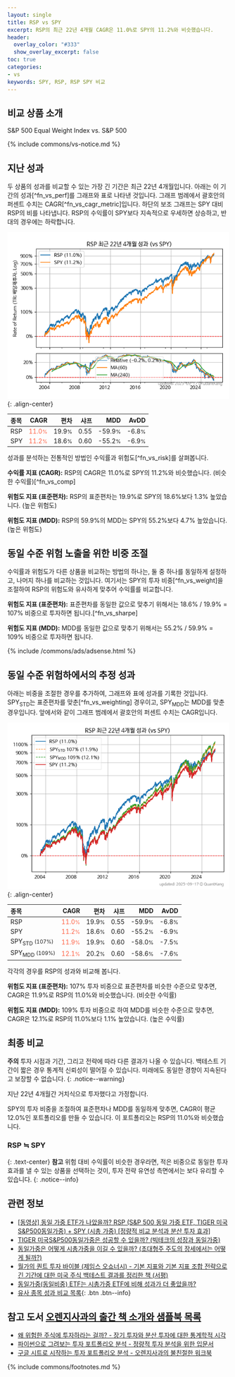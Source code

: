 ```yaml
---
layout: single
title: RSP vs SPY
excerpt: RSP의 최근 22년 4개월 CAGR은 11.0%로 SPY의 11.2%와 비슷했습니다.
header:
  overlay_color: "#333"
  show_overlay_excerpt: false
toc: true
categories:
- vs
keywords: SPY, RSP, RSP SPY 비교
---
```


## 비교 상품 소개


S&P 500 Equal Weight Index vs. S&P 500



{% include commons/vs-notice.md %}

## 지난 성과

두 상품의 성과를 비교할 수 있는 가장 긴 기간은 최근 22년 4개월입니다. 아래는 이 기간의 성과[^fn_vs_perf]를 그래프와 표로 나타낸 것입니다.
그래프 범례에서 괄호안의 퍼센트 수치는 CAGR[^fn_vs_cagr_metric]입니다.
하단의 보조 그래프는 SPY 대비 RSP의 비를 나타냅니다.
RSP의 수익률이 SPY보다 지속적으로 우세하면 상승하고, 반대의 경우에는 하락합니다.

![RSP](/vs/images/rsp-vs-spy_dual.png){: .align-center}

| **종목** | **CAGR** | **편차** | **샤프** | **MDD** | **AvDD** |
| :------------ | ------: | -----------: | -------: | ------: | -------: |
| RSP | <span style="color: tomato">11.0<small>%</small></span> | 19.9<small>%</small> | 0.55 | -59.9<small>%</small> | -6.8<small>%</small> |
| SPY | <span style="color: tomato">11.2<small>%</small></span> | 18.6<small>%</small> | 0.60 | -55.2<small>%</small> | -6.9<small>%</small> |

<!-- more -->


성과를 분석하는 전통적인 방법인 수익률과 위험도[^fn_vs_risk]를 살펴봅니다.

**수익률 지표 (CAGR):** RSP의 CAGR은 11.0%로 SPY의 11.2%와 비슷했습니다. (비슷한 수익률)[^fn_vs_comp]

**위험도 지표 (표준편차):** RSP의 표준편차는 19.9%로 SPY의 18.6%보다 1.3% 높았습니다. (높은 위험도)

**위험도 지표 (MDD):** RSP의 59.9%의 MDD는 SPY의 55.2%보다 4.7% 높았습니다. (높은 위험도)



## 동일 수준 위험 노출을 위한 비중 조절

수익률과 위험도가 다른 상품을 비교하는 방법의 하나는, 둘 중 하나를 동일하게 설정하고, 나머지 하나를 비교하는 것입니다.
여기서는 SPY의 투자 비중[^fn_vs_weight]을 조절하여 RSP의 위험도와 유사하게 맞추어 수익률를 비교합니다.

**위험도 지표 (표준편차):** 표준편차를 동일한 값으로 맞추기 위해서는 18.6% / 19.9% = 107% 비중으로 투자하면 됩니다.[^fn_vs_sharpe]

**위험도 지표 (MDD):** MDD를 동일한 값으로 맞추기 위해서는 55.2% / 59.9% = 109% 비중으로 투자하면 됩니다.


{% include /commons/ads/adsense.html %}



## 동일 수준 위험하에서의 추정 성과

아래는 비중을 조절한 경우를 추가하여, 그래프와 표에 성과를 기록한 것입니다.
SPY<sub>STD</sub>는 표준편차를 맞춘[^fn_vs_weighting] 경우이고, SPY<sub>MDD</sub>는 MDD를 맞춘 경우입니다.
앞에서와 같이 그래프 범례에서 괄호안의 퍼센트 수치는 CAGR입니다.


![RSP](/vs/images/rsp-vs-spy.png){: .align-center}



| **종목** | **CAGR** | **편차** | **샤프** | **MDD** | **AvDD** |
| :------------ | ------: | -----------: | -------: | ------: | -------: |
| RSP | <span style="color: tomato">11.0<small>%</small></span> | 19.9<small>%</small> | 0.55 | -59.9<small>%</small> | -6.8<small>%</small> |
| SPY | <span style="color: tomato">11.2<small>%</small></span> | 18.6<small>%</small> | 0.60 | -55.2<small>%</small> | -6.9<small>%</small> |
| SPY<sub>STD</sub> <small>(107%)</small> | <span style="color: tomato">11.9<small>%</small></span> | 19.9<small>%</small> | 0.60 | -58.0<small>%</small> | -7.5<small>%</small> |
| SPY<sub>MDD</sub> <small>(109%)</small> | <span style="color: tomato">12.1<small>%</small></span> | 20.2<small>%</small> | 0.60 | -58.6<small>%</small> | -7.6<small>%</small> |



각각의 경우를 RSP의 성과와 비교해 봅니다.

**위험도 지표 (표준편차):** 107% 투자 비중으로 표준편차를 비슷한 수준으로 맞추면, CAGR은 11.9%로 RSP의 11.0%와 비슷했습니다. (비슷한 수익률)

**위험도 지표 (MDD):** 109% 투자 비중으로 하여 MDD를 비슷한 수준으로 맞추면, CAGR은 12.1%로 RSP의 11.0%보다 1.1% 높았습니다. (높은 수익률)




## 최종 비교

**주의** 투자 시점과 기간, 그리고 전략에 따라 다른 결과가 나올 수 있습니다. 백테스트 기간이 짧은 경우 통계적 신뢰성이 떨어질 수 있습니다. 미래에도 동일한 경향이 지속된다고 보장할 수 없습니다.
{: .notice--warning}

지난 22년 4개월간 거치식으로 투자했다고 가정합니다.

SPY의 투자 비중을 조절하여 표준편차나 MDD를 동일하게 맞추면, CAGR이 평균 12.0%인 포트폴리오를 만들 수 있습니다.
이 포트폴리오는 RSP의 11.0%와 비슷했습니다.

### RSP ≒ SPY
{: .text-center}
**참고** 위험 대비 수익률이 비슷한 경우라면, 적은 비중으로 동일한 투자 효과를 낼 수 있는 상품을 선택하는 것이, 투자 전략 유연성 측면에서는 보다 유리할 수 있습니다.
{: .notice--info}


## 관련 정보

- [[동영상] 동일 가중 ETF가 나았을까? RSP (S&P 500 동일 가중 ETF, TIGER 미국S&P500동일가중) + SPY (시총 가중) [정량적 비교 분석과 분산 투자 효과]](https://youtu.be/GzXabWRrdCs)
- [TIGER 미국S&P500동일가중은 성공할 수 있을까? (빅테크의 성장과 동일가중)](https://kongdori.tistory.com/297)
- [동일가중은 어떻게 시총가중을 이길 수 있을까? (초대형주 주도의 장세에서는 어떻게 될까?)](https://kongdori.tistory.com/296)
- [월가의 퀀트 투자 바이블 (제임스 오쇼너시) - 기본 지표와 기본 지표 조합 전략으로 긴 기간에 대한 미국 주식 백테스트 결과를 정리한 책 (서평)](https://kongdori.tistory.com/294)
- [동일가중(동일비중) ETF는 시총가중 ETF에 비해 성과가 더 좋았을까?](https://kongdori.tistory.com/160)
- [유사 종목 성과 비교 목록](/vs/){: .btn .btn--info}


## 참고 도서 [오렌지사과의 출간 책 소개와 샘플북 목록](https://kongdori.tistory.com/691)

- [왜 위험한 주식에 투자하라는 걸까? - 장기 투자와 분산 투자에 대한 통계학적 시각](https://kongdori.tistory.com/421)
- [파이썬으로 그려보는 투자 포트폴리오 분석  - 정량적 투자 분석을 위한 입문서](https://kongdori.tistory.com/643)
- [구글 시트로 시작하는 투자 포트폴리오 분석 - 오렌지사과의 불친절한 워크북](https://kongdori.tistory.com/449)

{% include commons/footnotes.md %}
